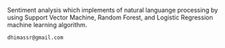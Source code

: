 Sentiment analysis which implements of natural languange processing by using Support Vector Machine, Random Forest, and Logistic Regression machine learning algorithm.

```
dhimassr@gmail.com
```
